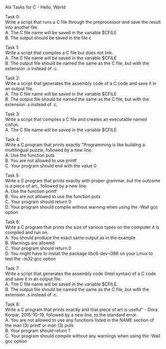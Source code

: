 Alx Tasks for C - Hello, World  

Task 0:  
Write a script that runs a C file through the preprocessor and save the result into another file.  
A. The C file name will be saved in the variable $CFILE  
B. The output should be saved in the file c  

Task 1:  
Write a script that compiles a C file but does not link.  
A. The C file name will be saved in the variable $CFILE  
B. The output file should be named the same as the C file, but with the extension .o instead of .c.  

Task 2:  
Write a script that generates the assembly code of a C code and save it in an output file.  
A. The C file name will be saved in the variable $CFILE  
B. The output file should be named the same as the C file, but with the extension .s instead of .c.  

Task 3:  
Write a script that compiles a C file and creates an executable named cisfun.  
A. The C file name will be saved in the variable $CFILE  

Task 4:  
Write a C program that prints exactly "Programming is like building a multilingual puzzle, followed by a new line.  
A. Use the function puts  
B. You are not allowed to use printf  
C. Your program should end with the value 0  

Task 5:  
Write a C program that prints exactly with proper grammar, but the outcome is a piece of art,, followed by a new line.  
A. Use the function printf  
B. You are not allowed to use the function puts  
C. Your program should return 0  
D. Your program should compile without warning when using the -Wall gcc option  

Task 6:  
Write a C program that prints the size of various types on the computer it is compiled and run on.  
A. You should produce the exact same output as in the example  
B. Warnings are allowed  
C. Your program should return 0  
D. You might have to install the package libc6-dev-i386 on your Linux to test the -m32 gcc option  

Task 7:  
Write a script that generates the assembly code (Intel syntax) of a C code and save it in an output file.  
A. The C file name will be saved in the variable $CFILE.  
B. The output file should be named the same as the C file, but with the extension .s instead of .c.  

Task 8:  
Write a C program that prints exactly and that piece of art is useful" - Dora Korpar, 2015-10-19, followed by a new line, to the standard error.  
A. You are not allowed to use any functions listed in the NAME section of the man (3) printf or man (3) puts  
B. Your program should return 1  
C. Your program should compile without any warnings when using the -Wall gcc option  

